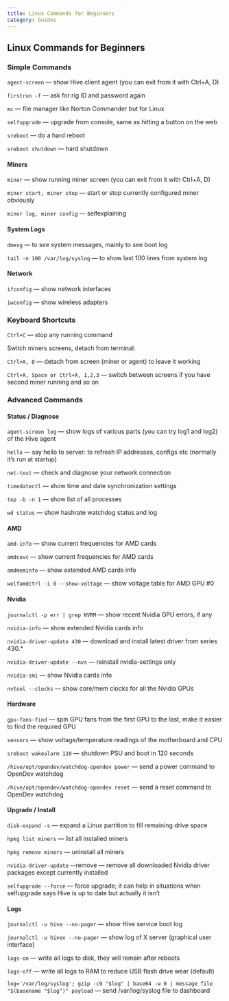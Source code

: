 ```yaml
---
title: Linux Commands for Beginners
category: Guides
---
```


## Linux Commands for Beginners

### Simple Commands
`agent-screen` — show Hive client agent (you can exit from it with Ctrl+A, D)

`firstrun -f` — ask for rig ID and password again

`mc` — file manager like Norton Commander but for Linux

`selfupgrade` — upgrade from console, same as hitting a button on the web

`sreboot` — do a hard reboot

`sreboot shutdown` — hard shutdown

#### Miners
`miner` — show running miner screen (you can exit from it with Ctrl+A, D)

`miner start, miner stop` — start or stop currently configured miner obviously

`miner log, miner config` — selfexplaining

#### System Logs
`dmesg` — to see system messages, mainly to see boot log

`tail -n 100 /var/log/syslog` — to show last 100 lines from system log

#### Network
`ifconfig` — show network interfaces

`iwconfig` — show wireless adapters

### Keyboard Shortcuts
`Ctrl+C` — stop any running command

Switch miners screens, detach from terminal:

`Ctrl+A, D` — detach from screen (miner or agent) to leave it working

`Ctrl+A, Space or Ctrl+A, 1,2,3` — switch between screens if you have second miner running and so on

### Advanced Commands
#### Status / Diagnose
`agent-screen log` — show logs of various parts (you can try log1 and log2) of the Hive agent

`hello` — say hello to server: to refresh IP addresses, configs etc (normally it’s run at startup)

`net-test` — check and diagnose your network connection

`timedatectl` — show time and date synchronization settings

`top -b -n 1` — show list of all processes

`wd status` — show hashrate watchdog status and log

#### AMD
`amd-info` — show current frequencies for AMD cards

`amdcovc` — show current frequencies for AMD cards

`amdmeminfo` — show extended AMD cards info

`wolfamdctrl -i 0 --show-voltage` — show voltage table for AMD GPU #0

#### Nvidia
`journalctl -p err | grep NVRM` — show recent Nvidia GPU errors, if any

`nvidia-info` — show extended Nvidia cards info

`nvidia-driver-update 430` — download and install latest driver from series 430.*

`nvidia-driver-update --nvs` — reinstall nvidia-settings only

`nvidia-smi` — show Nvidia cards info

`nvtool --clocks` — show core/mem clocks for all the Nvidia GPUs

#### Hardware
`gpu-fans-find` — spin GPU fans from the first GPU to the last, make it easier to find the required GPU

`sensors` — show voltage/temperature readings of the motherboard and CPU

`sreboot wakealarm 120` — shutdown PSU and boot in 120 seconds

`/hive/opt/opendev/watchdog-opendev power` — send a power command to OpenDev watchdog

`/hive/opt/opendev/watchdog-opendev reset` — send a reset command to OpenDev watchdog

#### Upgrade / Install
`disk-expand -s` — expand a Linux partition to fill remaining drive space

`hpkg list miners` — list all installed miners

`hpkg remove miners` — uninstall all miners

`nvidia-driver-update` --remove — remove all downloaded Nvidia driver packages except currently installed

`selfupgrade --force` — force upgrade; it can help in situations when selfupgrade says Hive is up to date but actually it isn’t

#### Logs
`journalctl -u hive --no-pager` — show Hive service boot log

`journalctl -u hivex --no-pager` — show log of X server (graphical user interface)

`logs-on` — write all logs to disk, they will remain after reboots

`logs-off` — write all logs to RAM to reduсe USB flash drive wear (default)

`log='/var/log/syslog'; gzip -c9 "$log" | base64 -w 0 | message file "$(basename "$log")" payload` — send /var/log/syslog file to dashboard
